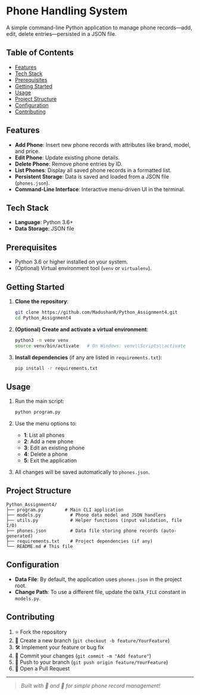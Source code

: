 # Phone Handling System

A simple command-line Python application to manage phone records—add, edit, delete entries—persisted in a JSON file.

## Table of Contents

* [Features](#features)
* [Tech Stack](#tech-stack)
* [Prerequisites](#prerequisites)
* [Getting Started](#getting-started)
* [Usage](#usage)
* [Project Structure](#project-structure)
* [Configuration](#configuration)
* [Contributing](#contributing)


## Features

* **Add Phone**: Insert new phone records with attributes like brand, model, and price.
* **Edit Phone**: Update existing phone details.
* **Delete Phone**: Remove phone entries by ID.
* **List Phones**: Display all saved phone records in a formatted list.
* **Persistent Storage**: Data is saved and loaded from a JSON file (`phones.json`).
* **Command-Line Interface**: Interactive menu-driven UI in the terminal.

## Tech Stack

* **Language**: Python 3.6+
* **Data Storage**: JSON file

## Prerequisites

* Python 3.6 or higher installed on your system.
* (Optional) Virtual environment tool (`venv` or `virtualenv`).

## Getting Started

1. **Clone the repository**:

   ```bash
   git clone https://github.com/MadushanR/Python_Assignment4.git
   cd Python_Assignment4
   ```
2. **(Optional) Create and activate a virtual environment**:

   ```bash
   python3 -m venv venv
   source venv/bin/activate   # On Windows: venv\\Scripts\\activate
   ```
3. **Install dependencies** (if any are listed in `requirements.txt`):

   ```bash
   pip install -r requirements.txt
   ```

## Usage

1. Run the main script:

   ```bash
   python program.py
   ```
2. Use the menu options to:

   * **1**: List all phones
   * **2**: Add a new phone
   * **3**: Edit an existing phone
   * **4**: Delete a phone
   * **5**: Exit the application
3. All changes will be saved automatically to `phones.json`.

## Project Structure

```plaintext
Python_Assignment4/
├── program.py        # Main CLI application
├── models.py           # Phone data model and JSON handlers
├── utils.py            # Helper functions (input validation, file I/O)
├── phones.json         # Data file storing phone records (auto-generated)
├── requirements.txt    # Project dependencies (if any)
└── README.md # This file
```

## Configuration

* **Data File**: By default, the application uses `phones.json` in the project root.
* **Change Path**: To use a different file, update the `DATA_FILE` constant in `models.py`.

## Contributing

1. ⭐️ Fork the repository
2. 🔀 Create a new branch (`git checkout -b feature/YourFeature`)
3. 🛠️ Implement your feature or bug fix
4. 📄 Commit your changes (`git commit -m "Add feature"`)
5. 🚀 Push to your branch (`git push origin feature/YourFeature`)
6. 🔎 Open a Pull Request


---

> *Built with 🐍 and 📱 for simple phone record management!*
